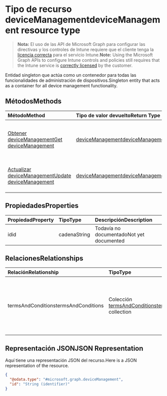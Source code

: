 # <a name="devicemanagement-resource-type"></a><span data-ttu-id="50975-101">Tipo de recurso deviceManagement</span><span class="sxs-lookup"><span data-stu-id="50975-101">deviceManagement resource type</span></span>

> <span data-ttu-id="50975-102">**Nota:** El uso de las API de Microsoft Graph para configurar las directivas y los controles de Intune requiere que el cliente tenga la [licencia correcta](https://go.microsoft.com/fwlink/?linkid=839381) para el servicio Intune.</span><span class="sxs-lookup"><span data-stu-id="50975-102">**Note:** Using the Microsoft Graph APIs to configure Intune controls and policies still requires that the Intune service is [correctly licensed](https://go.microsoft.com/fwlink/?linkid=839381) by the customer.</span></span>

<span data-ttu-id="50975-103">Entidad singleton que actúa como un contenedor para todas las funcionalidades de administración de dispositivos.</span><span class="sxs-lookup"><span data-stu-id="50975-103">Singleton entity that acts as a container for all device management functionality.</span></span>
## <a name="methods"></a><span data-ttu-id="50975-104">Métodos</span><span class="sxs-lookup"><span data-stu-id="50975-104">Methods</span></span>
|<span data-ttu-id="50975-105">Método</span><span class="sxs-lookup"><span data-stu-id="50975-105">Method</span></span>|<span data-ttu-id="50975-106">Tipo de valor devuelto</span><span class="sxs-lookup"><span data-stu-id="50975-106">Return Type</span></span>|<span data-ttu-id="50975-107">Descripción</span><span class="sxs-lookup"><span data-stu-id="50975-107">Description</span></span>|
|:---|:---|:---|
|[<span data-ttu-id="50975-108">Obtener deviceManagement</span><span class="sxs-lookup"><span data-stu-id="50975-108">Get deviceManagement</span></span>](../api/intune_companyterms_devicemanagement_get.md)|[<span data-ttu-id="50975-109">deviceManagement</span><span class="sxs-lookup"><span data-stu-id="50975-109">deviceManagement</span></span>](../resources/intune_companyterms_devicemanagement.md)|<span data-ttu-id="50975-110">Lea las propiedades y las relaciones del objeto [deviceManagement](../resources/intune_companyterms_devicemanagement.md).</span><span class="sxs-lookup"><span data-stu-id="50975-110">Read properties and relationships of [plannerTaskDetails](../resources/intune_companyterms_devicemanagement.md) object.</span></span>|
|[<span data-ttu-id="50975-111">Actualizar deviceManagement</span><span class="sxs-lookup"><span data-stu-id="50975-111">Update deviceManagement</span></span>](../api/intune_companyterms_devicemanagement_update.md)|[<span data-ttu-id="50975-112">deviceManagement</span><span class="sxs-lookup"><span data-stu-id="50975-112">deviceManagement</span></span>](../resources/intune_companyterms_devicemanagement.md)|<span data-ttu-id="50975-113">Actualice las propiedades de un objeto [deviceManagement](../resources/intune_companyterms_devicemanagement.md).</span><span class="sxs-lookup"><span data-stu-id="50975-113">Update the properties of a [calendar](../resources/intune_companyterms_devicemanagement.md) object.</span></span>|

## <a name="properties"></a><span data-ttu-id="50975-114">Propiedades</span><span class="sxs-lookup"><span data-stu-id="50975-114">Properties</span></span>
|<span data-ttu-id="50975-115">Propiedad</span><span class="sxs-lookup"><span data-stu-id="50975-115">Property</span></span>|<span data-ttu-id="50975-116">Tipo</span><span class="sxs-lookup"><span data-stu-id="50975-116">Type</span></span>|<span data-ttu-id="50975-117">Descripción</span><span class="sxs-lookup"><span data-stu-id="50975-117">Description</span></span>|
|:---|:---|:---|
|<span data-ttu-id="50975-118">id</span><span class="sxs-lookup"><span data-stu-id="50975-118">id</span></span>|<span data-ttu-id="50975-119">cadena</span><span class="sxs-lookup"><span data-stu-id="50975-119">String</span></span>|<span data-ttu-id="50975-120">Todavía no documentado</span><span class="sxs-lookup"><span data-stu-id="50975-120">Not yet documented</span></span>|

## <a name="relationships"></a><span data-ttu-id="50975-121">Relaciones</span><span class="sxs-lookup"><span data-stu-id="50975-121">Relationships</span></span>
|<span data-ttu-id="50975-122">Relación</span><span class="sxs-lookup"><span data-stu-id="50975-122">Relationship</span></span>|<span data-ttu-id="50975-123">Tipo</span><span class="sxs-lookup"><span data-stu-id="50975-123">Type</span></span>|<span data-ttu-id="50975-124">Descripción</span><span class="sxs-lookup"><span data-stu-id="50975-124">Description</span></span>|
|:---|:---|:---|
|<span data-ttu-id="50975-125">termsAndConditions</span><span class="sxs-lookup"><span data-stu-id="50975-125">termsAndConditions</span></span>|<span data-ttu-id="50975-126">Colección [termsAndConditions](../resources/intune_companyterms_termsandconditions.md)</span><span class="sxs-lookup"><span data-stu-id="50975-126">[termsAndConditions](../resources/intune_companyterms_termsandconditions.md) collection</span></span>|<span data-ttu-id="50975-127">Los términos y condiciones asociados a la administración de dispositivos de la empresa.</span><span class="sxs-lookup"><span data-stu-id="50975-127">The terms and conditions associated with device management of the company.</span></span>|

## <a name="json-representation"></a><span data-ttu-id="50975-128">Representación JSON</span><span class="sxs-lookup"><span data-stu-id="50975-128">JSON Representation</span></span>
<span data-ttu-id="50975-129">Aquí tiene una representación JSON del recurso.</span><span class="sxs-lookup"><span data-stu-id="50975-129">Here is a JSON representation of the resource.</span></span>
<!-- {
  "blockType": "resource",
  "keyProperty": "id",
  "@odata.type": "microsoft.graph.deviceManagement"
}
-->
``` json
{
  "@odata.type": "#microsoft.graph.deviceManagement",
  "id": "String (identifier)"
}
```



